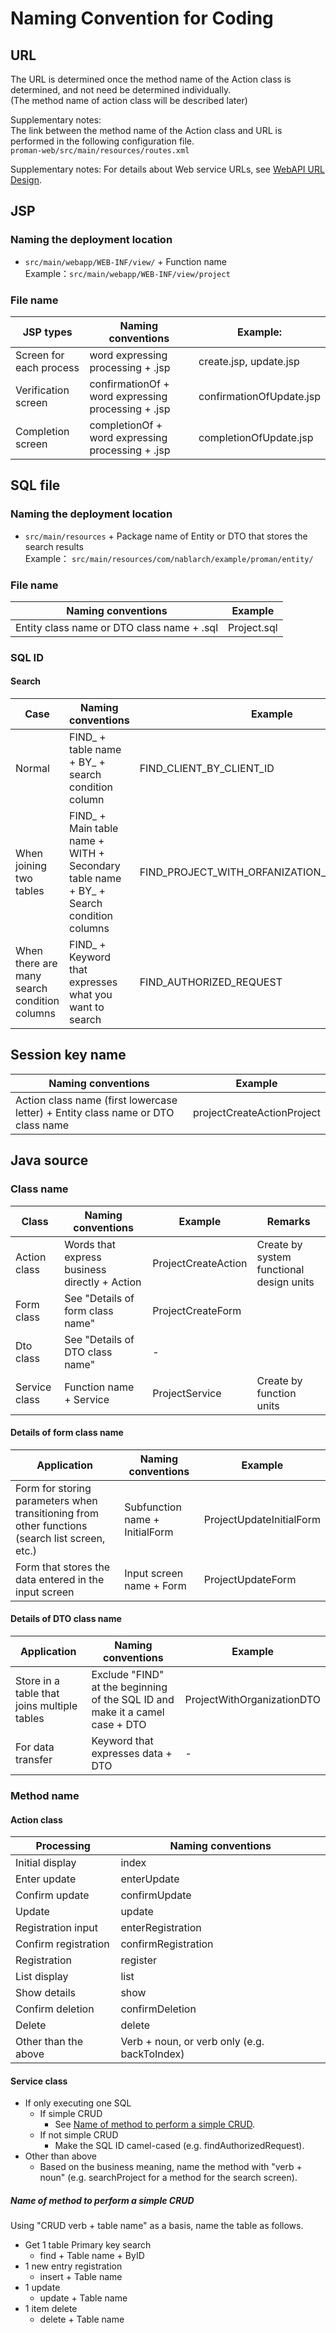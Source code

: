 # Naming Convention for Coding

## URL
The URL is determined once the method name of the Action class is determined, and not need be determined individually.   
(The method name of action class will be described later)

Supplementary notes:  
The link between the method name of the Action class and URL is performed in the following configuration file.   
`proman-web/src/main/resources/routes.xml`

Supplementary notes:
For details about Web service URLs, see [WebAPI URL Design](../../Design_Phase/WebAPI_URL_design.md).

## JSP
### Naming the deployment location

- `src/main/webapp/WEB-INF/view/` + Function name  
  Example：`src/main/webapp/WEB-INF/view/project`

### File name

| JSP types | Naming conventions                                     | Example:                       |
| --------- | -------------------------------------------- | ------------------------ |
| Screen for each process | word expressing processing + .jsp | create.jsp, update.jsp |
| Verification screen  | confirmationOf + word expressing processing + .jsp | confirmationOfUpdate.jsp |
| Completion screen  | completionOf + word expressing processing + .jsp   | completionOfUpdate.jsp   |


## SQL file

### Naming the deployment location
- `src/main/resources` + Package name of Entity or DTO that stores the search results  
   Example： `src/main/resources/com/nablarch/example/proman/entity/`

### File name

| Naming conventions                               | Example          |
| -------------------------------------- | ----------- |
| Entity class name or DTO class name + .sql | Project.sql |

### SQL ID

#### Search
| Case | Naming conventions                                                                                                | Example                                           |
| ---- | ------------------------------------------------------------------------------------------------------- | -------------------------------------------- |
| Normal | FIND_ + table name + BY_ + search condition column                                                      | FIND_CLIENT_BY_CLIENT_ID                     |
| When joining two tables | FIND_ + Main table name + WITH + Secondary table name + BY_ + Search condition columns  | FIND_PROJECT_WITH_ORFANIZATION_BY_PROJECT_ID |
| When there are many search condition columns | FIND_ + Keyword that expresses what you want to search                           | FIND_AUTHORIZED_REQUEST                      |


## Session key name

| Naming conventions                                                     | Example                        |
| ------------------------------------------------------------ | ------------------------- |
| Action class name (first lowercase letter) + Entity class name or DTO class name | projectCreateActionProject |



## Java source
### Class name

| Class         | Naming conventions                             | Example                  | Remarks               |
| ------------- | ------------------------------------ | ------------------- | ------------------ |
| Action class  | Words that express business directly + Action        | ProjectCreateAction | Create by system functional design units |
| Form class    | See "Details of form class name"       | ProjectCreateForm   |                    |
| Dto class     | See "Details of DTO class name"        | -                   |                    |
| Service class | Function name + Service                | ProjectService | Create by function units |

#### Details of form class name

| Application                                                                 | Naming conventions                     | Example                       |
| -------------------------------------------------------------------- | ---------------------------- | ------------------------ |
| Form for storing parameters when transitioning from other functions (search list screen, etc.) | Subfunction name + InitialForm | ProjectUpdateInitialForm |
| Form that stores the data entered in the input screen                               | Input screen name + Form    | ProjectUpdateForm        |


#### Details of DTO class name

| Application                                       | Naming conventions                                                       | Example                         |
| ------------------------------------------ | -------------------------------------------------------------- | -------------------------- |
| Store in a table that joins multiple tables | Exclude "FIND" at the beginning of the SQL ID and make it a camel case + DTO | ProjectWithOrganizationDTO |
| For data transfer                               | Keyword that expresses data + DTO                             | -                          |


### Method name
#### Action class
| Processing           | Naming conventions                    |
| -------------- | --------------------------- |
| Initial display       | index                       |
| Enter update       | enterUpdate                 |
| Confirm update       | confirmUpdate               |
| Update           | update                      |
| Registration input       | enterRegistration           |
| Confirm registration       | confirmRegistration         |
| Registration           | register                    |
| List display       | list                        |
| Show details       | show                        |
| Confirm deletion       | confirmDeletion             |
| Delete           | delete                      |
| Other than the above | Verb + noun, or verb only (e.g. backToIndex) |


#### Service class

- If only executing one SQL
  - If simple CRUD
    - See [Name of method to perform a simple CRUD](#name-of-method-to-perform-a-simple-crud).
  - If not simple CRUD
    - Make the SQL ID camel-cased (e.g. findAuthorizedRequest).
- Other than above
  - Based on the business meaning, name the method with "verb + noun" (e.g. searchProject for a method for the search screen).

##### Name of method to perform a simple CRUD

Using "CRUD verb + table name" as a basis, name the table as follows.

- Get 1 table Primary key search
  - find + Table name + ByID
- 1 new entry registration
  - insert + Table name
- 1 update
  - update + Table name
- 1 item delete
  - delete + Table name

